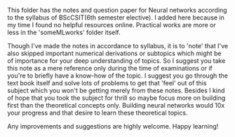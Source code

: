 This folder has the notes and question paper for Neural networks according to the syllabus of BScCSIT(6th semester elective). I added here because in my time I found no helpful resources online. Practical works are more or less in the 'someMLworks' folder itself.

Though I've made the notes in accordance to syllabus, it is to 'note' that I've also skipped important numerical derivations or subtopics which might be of importance for your deep understanding of topics. So I suggest you take this note as a mere reference only during the time of examinations or if you're to briefly have a know-how of the topic. I suggest you go through the text book itself and solve lots of problems to get that 'feel' out of this subject which you won't be getting merely from these notes. Besides I kind of hope that you took the subject for thrill so maybe focus more on building first than the theoretical concepts only. Building neural networks would 10x your progress and that desire to learn these theoretical topics.

Any improvements and suggestions are highly welcome. Happy learning!
